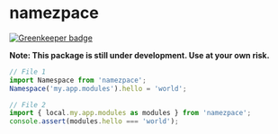 # namezpace

[![Greenkeeper badge](https://badges.greenkeeper.io/zephraph/namezpace.svg)](https://greenkeeper.io/)

**Note: This package is still under development. Use at your own risk.**

```javascript
// File 1
import Namespace from 'namezpace';
Namespace('my.app.modules').hello = 'world';
```

```javascript
// File 2
import { local.my.app.modules as modules } from 'namezpace';
console.assert(modules.hello === 'world');
```
